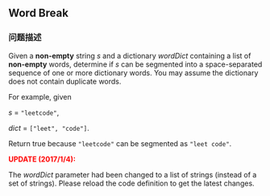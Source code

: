 ## Word Break  
### 问题描述

Given a **non-empty** string *s* and a dictionary *wordDict* containing a list of **non-empty** words, determine if *s* can be segmented into a space-separated sequence of one or more dictionary words. You may assume the dictionary does not contain duplicate words.


For example, given<br>
*s* = `"leetcode"`,<br>
*dict* = `["leet", "code"]`.



Return true because `"leetcode"` can be segmented as `"leet code"`.



**<font color="red">UPDATE (2017/1/4):</font>**<br />
The *wordDict* parameter had been changed to a list of strings (instead of a set of strings). Please reload the code definition to get the latest changes.

